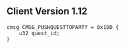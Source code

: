 ## Client Version 1.12

```rust,ignore
cmsg CMSG_PUSHQUESTTOPARTY = 0x19D {
    u32 quest_id;    
}

```
